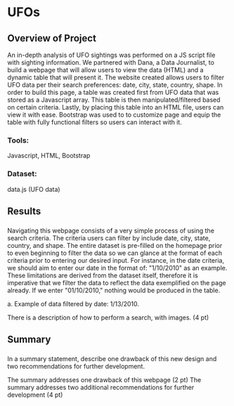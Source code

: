 # UFOs

 ## Overview of Project
 
 An in-depth analysis of UFO sightings was performed on a JS script file with sighting information. We partnered with Dana, a Data Journalist, to build a webpage that will allow users to view the data (HTML) and a dynamic table that will present it. The website created allows users to filter UFO data per their search preferences: date, city, state, country, shape. In order to build this page, a table was created first from UFO data that was stored as a Javascript array. This table is then manipulated/filtered based on certain criteria. Lastly, by placing this table into an HTML file, users can view it with ease. Bootstrap was used to to customize page and equip the table with fully functional filters so users can interact with it. 

 
### Tools:

Javascript, HTML, Bootstrap 

### Dataset: 

data.js (UFO data)
 
 
 ## Results
 
 ###
 
Navigating this webpage consists of a very simple process of using the search criteria. The criteria users can filter by include date, city, state, country, and shape. The entire dataset is pre-filled on the homepage prior to even beginning to filter the data so we can glance at the format of each criteria prior to entering our desired input. For instance, in the date criteria, we should aim to enter our date in the format of: "1/10/2010" as an example. These limitations are derived from the dataset itself, therefore it is imperative that we filter the data to reflect the data exemplified on the page already. If we enter "01/10/2010," nothing would be produced in the table. 

a. Example of data filtered by date: 1/13/2010.


 
 
 There is a description of how to perform a search, with images. (4 pt)
 
 ## Summary
 
 ###
 
 In a summary statement, describe one drawback of this new design and two recommendations for further development.
 
 The summary addresses one drawback of this webpage (2 pt)
The summary addresses two additional recommendations for further development (4 pt)
